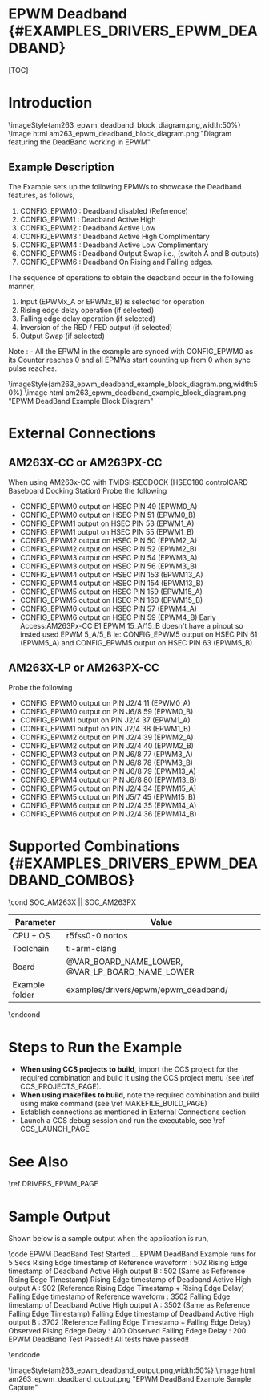 # EPWM Deadband {#EXAMPLES_DRIVERS_EPWM_DEADBAND}

[TOC]

# Introduction

\imageStyle{am263_epwm_deadband_block_diagram.png,width:50%}
\image html am263_epwm_deadband_block_diagram.png "Diagram featuring the DeadBand working in EPWM"
## Example Description
The Example sets up the following EPMWs to showcase the Deadband features, as follows,
1. CONFIG_EPWM0 : Deadband disabled (Reference)
2. CONFIG_EPWM1 : Deadband Active High
3. CONFIG_EPWM2 : Deadband Active Low
4. CONFIG_EPWM3 : Deadband Active High Complimentary
5. CONFIG_EPWM4 : Deadband Active Low Complimentary
6. CONFIG_EPWM5 : Deadband Output Swap i.e., (switch A and B outputs)
6. CONFIG_EPWM6 : Deadband On Rising and Falling edges.

The sequence of operations to obtain the deadband occur in the following manner,
1. Input (EPWMx_A or EPWMx_B) is selected for operation
2. Rising edge delay operation (if selected)
3. Falling edge delay operation (if selected)
4. Inversion of the RED / FED output (if selected)
5. Output Swap (if selected)

Note :
     - All the EPWM in the example are synced with CONFIG_EPWM0 as its Counter reaches 0 and all EPMWs start counting up from 0 when sync pulse reaches.


\imageStyle{am263_epwm_deadband_example_block_diagram.png,width:50%}
\image html am263_epwm_deadband_example_block_diagram.png "EPWM DeadBand Example Block Diagram"

# External Connections

## AM263X-CC or AM263PX-CC
When using AM263x-CC with TMDSHSECDOCK (HSEC180 controlCARD Baseboard Docking Station)
Probe the following
- CONFIG_EPWM0 output on HSEC PIN 49  (EPWM0_A)
- CONFIG_EPWM0 output on HSEC PIN 51  (EPWM0_B)
- CONFIG_EPWM1 output on HSEC PIN 53  (EPWM1_A)
- CONFIG_EPWM1 output on HSEC PIN 55  (EPWM1_B)
- CONFIG_EPWM2 output on HSEC PIN 50  (EPWM2_A)
- CONFIG_EPWM2 output on HSEC PIN 52  (EPWM2_B)
- CONFIG_EPWM3 output on HSEC PIN 54  (EPWM3_A)
- CONFIG_EPWM3 output on HSEC PIN 56  (EPWM3_B)
- CONFIG_EPWM4 output on HSEC PIN 153 (EPWM13_A)
- CONFIG_EPWM4 output on HSEC PIN 154 (EPWM13_B)
- CONFIG_EPWM5 output on HSEC PIN 159 (EPWM15_A)
- CONFIG_EPWM5 output on HSEC PIN 160 (EPWM15_B)
- CONFIG_EPWM6 output on HSEC PIN 57  (EPWM4_A)
- CONFIG_EPWM6 output on HSEC PIN 59  (EPWM4_B)
Early Access:AM263Px-CC E1 EPWM 15_A/15_B doesn't have a pinout so insted used EPWM 5_A/5_B ie: CONFIG_EPWM5 output on HSEC PIN 61 (EPWM5_A) and CONFIG_EPWM5 output on HSEC PIN 63 (EPWM5_B)
## AM263X-LP or AM263PX-CC
Probe the following
- CONFIG_EPWM0 output on  PIN J2/4 11  (EPWM0_A)
- CONFIG_EPWM0 output on  PIN J6/8 59  (EPWM0_B)
- CONFIG_EPWM1 output on  PIN J2/4 37  (EPWM1_A)
- CONFIG_EPWM1 output on  PIN J2/4 38  (EPWM1_B)
- CONFIG_EPWM2 output on  PIN J2/4 39  (EPWM2_A)
- CONFIG_EPWM2 output on  PIN J2/4 40  (EPWM2_B)
- CONFIG_EPWM3 output on  PIN J6/8 77  (EPWM3_A)
- CONFIG_EPWM3 output on  PIN J6/8 78  (EPWM3_B)
- CONFIG_EPWM4 output on  PIN J6/8 79  (EPWM13_A)
- CONFIG_EPWM4 output on  PIN J6/8 80  (EPWM13_B)
- CONFIG_EPWM5 output on  PIN J2/4 34  (EPWM15_A)
- CONFIG_EPWM5 output on  PIN J5/7 45  (EPWM15_B)
- CONFIG_EPWM6 output on  PIN J2/4 35  (EPWM14_A)
- CONFIG_EPWM6 output on  PIN J2/4 36  (EPWM14_B)
# Supported Combinations {#EXAMPLES_DRIVERS_EPWM_DEADBAND_COMBOS}

\cond SOC_AM263X || SOC_AM263PX

 Parameter      | Value
 ---------------|-----------
 CPU + OS       | r5fss0-0 nortos
 Toolchain      | ti-arm-clang
 Board          | @VAR_BOARD_NAME_LOWER, @VAR_LP_BOARD_NAME_LOWER
 Example folder | examples/drivers/epwm/epwm_deadband/

\endcond

# Steps to Run the Example

- **When using CCS projects to build**, import the CCS project for the required combination
  and build it using the CCS project menu (see \ref CCS_PROJECTS_PAGE).
- **When using makefiles to build**, note the required combination and build using
  make command (see \ref MAKEFILE_BUILD_PAGE)
- Establish connections as mentioned in External Connections section
- Launch a CCS debug session and run the executable, see \ref CCS_LAUNCH_PAGE

# See Also

\ref DRIVERS_EPWM_PAGE

# Sample Output

Shown below is a sample output when the application is run,

\code
EPWM DeadBand Test Started ...
EPWM DeadBand Example runs for 5 Secs
	Rising Edge timestamp of Reference waveform  : 			502
	Rising Edge timestamp of Deadband Active High output B  : 	502 	(Same as Reference Rising Edge Timestamp)
	Rising Edge timestamp of Deadband Active High output A  : 	902 	(Reference Rising Edge Timestamp + Rising Edge Delay)
	Falling Edge timestamp of Reference waveform : 			3502
	Falling Edge timestamp of Deadband Active High output A : 	3502 	(Same as Reference Falling Edge Timestamp)
	Falling Edge timestamp of Deadband Active High output B : 	3702 	(Reference Falling Edge Timestamp + Falling Edge Delay)
	Observed Rising Edege Delay : 	400
	Observed Falling Edege Delay : 	200
EPWM DeadBand Test Passed!!
All tests have passed!!

\endcode

\imageStyle{am263_epwm_deadband_output.png,width:50%}
\image html am263_epwm_deadband_output.png "EPWM DeadBand Example Sample Capture"
